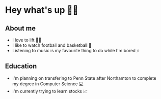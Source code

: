 # Hey what's up ✌🏻
## About me
- I love to lift 💪🏼
- I like to watch football and basketball 🏈
- Listening to music is my favourite thing to do while I'm bored 🎶

## Education
- I'm planning on transfering to Penn State after Northamton to complete my degree in Computer Science 💻
- I'm currently trying to learn stocks 📈

  
  


<!--
**aidxxn/aidxxn** is a ✨ _special_ ✨ repository because its `README.md` (this file) appears on your GitHub profile.

Here are some ideas to get you started:

- 🔭 I’m currently working on ...
- 🌱 I’m currently learning ...
- 👯 I’m looking to collaborate on ...
- 🤔 I’m looking for help with ...
- 💬 Ask me about ...
- 📫 How to reach me: ...
- 😄 Pronouns: ...
- ⚡ Fun fact: ...
-->
